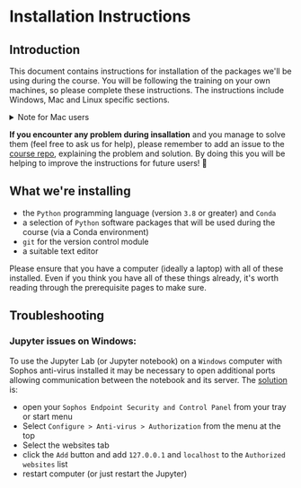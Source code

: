 # Installation Instructions

## Introduction

This document contains instructions for installation of the packages we'll be using during the course.
You will be following the training on your own machines, so please complete these instructions.
The instructions include Windows, Mac and Linux specific sections.

<details>
  <summary>Note for Mac users</summary><p></p>
  
  We do not recommend following this training on older versions of `macOS` without an app store: upgrade to at least `macOS 10.9 (Mavericks)`.
  
</details><p></p>

**If you encounter any problem during insallation** and you manage to solve them (feel free to ask us for help), please remember to add an issue to the [course repo](https://github.com/alan-turing-institute/rsd-engineeringcourse), explaining the problem and solution.
By doing this you will be helping to improve the instructions for future users! 🎉

## What we're installing

- the `Python` programming language (version `3.8` or greater) and `Conda`
- a selection of `Python` software packages that will be used during the course (via a Conda environment)
- `git` for the version control module
- a suitable text editor

Please ensure that you have a computer (ideally a laptop) with all of these installed. Even if you think you have all of these things already, it's worth reading through the prerequisite pages to make sure.


## Troubleshooting

### Jupyter issues on Windows:

To use the Jupyter Lab (or Jupyter notebook) on a `Windows` computer with Sophos anti-virus installed it may be necessary to open additional ports allowing communication between the notebook and its server.
The [solution](http://stackoverflow.com/questions/13036197/ipython-notebook-getting-output) is:

- open your `Sophos Endpoint Security and Control Panel` from your tray or start menu
- Select `Configure > Anti-virus > Authorization` from the menu at the top
- Select the websites tab
- click the `Add` button and add `127.0.0.1` and `localhost` to the `Authorized websites` list
- restart computer (or just restart the Jupyter)